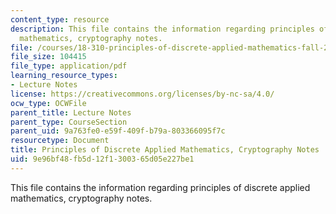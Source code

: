 ```yaml
---
content_type: resource
description: This file contains the information regarding principles of discrete applied
  mathematics, cryptography notes.
file: /courses/18-310-principles-of-discrete-applied-mathematics-fall-2013/9e96bf48fb5d12f1300365d05e227be1_MIT18_310F13_Ch15.pdf
file_size: 104415
file_type: application/pdf
learning_resource_types:
- Lecture Notes
license: https://creativecommons.org/licenses/by-nc-sa/4.0/
ocw_type: OCWFile
parent_title: Lecture Notes
parent_type: CourseSection
parent_uid: 9a763fe0-e59f-409f-b79a-803366095f7c
resourcetype: Document
title: Principles of Discrete Applied Mathematics, Cryptography Notes
uid: 9e96bf48-fb5d-12f1-3003-65d05e227be1
---
```

This file contains the information regarding principles of discrete applied mathematics, cryptography notes.